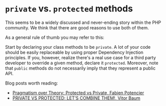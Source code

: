# `private` vs. `protected` methods

This seems to be a widely discussed and never-ending story within the PHP community. We think that there are good reasons to use both of them.

As a general rule of thumb you may refer to this:

Start by declaring your class methods to be `private`. A lot of your code should be easily replaceable by using proper Dependency Injection principles. If you, however, realize there's a real use case for a third party developer to override a given method, declare it `protected`. Moreover, note that `public` methods do not necessarily imply that they represent a public API.

Blog posts worth reading:

- [Pragmatism over Theory: Protected vs Private, Fabien Potencier](http://fabien.potencier.org/article/47/pragmatism-over-theory-protected-vs-private)
- [PRIVATE VS PROTECTED: LET’S COMBINE THEM!, Vitor Baum](http://phpandme.tumblr.com/post/4391869601/private-vs-protected-lets-combine-them
)
